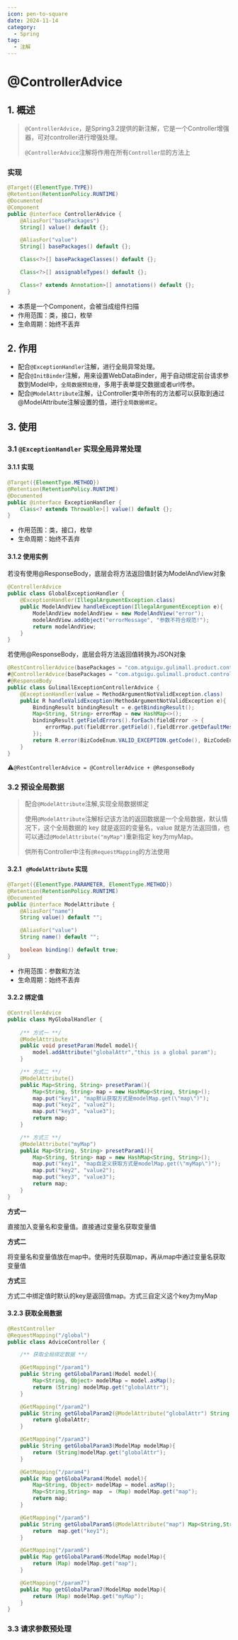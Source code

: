 ```yaml
---
icon: pen-to-square
date: 2024-11-14
category:
  - Spring
tag:
  - 注解
---
```

# @ControllerAdvice

## 1. 概述

> `@ControllerAdvice`，是Spring3.2提供的新注解，它是一个Controller增强器，可对controller进行增强处理。
>
> `@ControllerAdvice`注解将作用在所有`Controller层`的方法上
<!-- more -->
### 实现

```java
@Target({ElementType.TYPE})
@Retention(RetentionPolicy.RUNTIME)
@Documented
@Component
public @interface ControllerAdvice {
    @AliasFor("basePackages")
    String[] value() default {};

    @AliasFor("value")
    String[] basePackages() default {};

    Class<?>[] basePackageClasses() default {};

    Class<?>[] assignableTypes() default {};

    Class<? extends Annotation>[] annotations() default {};
}
```

- 本质是一个Component，会被当成组件扫描
- 作用范围：类，接口，枚举
- 生命周期：始终不丢弃

## 2. 作用

- 配合`@ExceptionHandler`注解，进行全局异常处理。
- 配合`@InitBinder`注解，用来设置WebDataBinder，用于自动绑定前台请求参数到Model中，`全局数据预处理`，多用于表单提交数据或者url传参。 
- 配合`@ModelAttribute`注解，让Controller类中所有的方法都可以获取到通过@ModelAttribute注解设置的值，进行`全局数据绑定`。

## 3. 使用

 ### 3.1 `@ExceptionHandler` 实现全局异常处理

#### 3.1.1 **实现**

```java
@Target({ElementType.METHOD})
@Retention(RetentionPolicy.RUNTIME)
@Documented
public @interface ExceptionHandler {
    Class<? extends Throwable>[] value() default {};
}
```

- 作用范围：类，接口，枚举
- 生命周期：始终不丢弃

#### 3.1.2 使用实例

若没有使用@ResponseBody，底层会将方法返回值封装为ModelAndView对象

```java
@ControllerAdvice
public class GlobalExceptionHandler {
    @ExceptionHandler(IllegalArgumentException.class)
    public ModelAndView handleException(IllegalArgumentException e){
        ModelAndView modelAndView = new ModelAndView("error");
        modelAndView.addObject("errorMessage", "参数不符合规范!");
        return modelAndView;
    }
}
```

若使用@ResponseBody，底层会将方法返回值转换为JSON对象

```java
@RestControllerAdvice(basePackages = "com.atguigu.gulimall.product.controller")
#@ControllerAdvice(basePackages = "com.atguigu.gulimall.product.controller")
#@ResponseBody
public class GulimallExceptionControllerAdvice {
    @ExceptionHandler(value = MethodArgumentNotValidException.class)
    public R handleValidException(MethodArgumentNotValidException e){
        BindingResult bindingResult = e.getBindingResult();
        Map<String, String> errorMap = new HashMap<>();
        bindingResult.getFieldErrors().forEach(fieldError -> {
            errorMap.put(fieldError.getField(),fieldError.getDefaultMessage());
        });
        return R.error(BizCodeEnum.VALID_EXCEPTION.getCode(), BizCodeEnum.VALID_EXCEPTION.getMsg()).put("data",errorMap);
    }
}
```

:warning:`@RestControllerAdvice = @ControllerAdvice + @ResponseBody`

### 3.2 预设全局数据

> 配合`@ModelAttribute`注解,实现全局数据绑定
>
> 使用` @ModelAttribute `注解标记该方法的返回数据是一个全局数据，默认情况下，这个全局数据的 key 就是返回的变量名，value 就是方法返回值，也可以通过`@ModelAttribute("myMap")`重新指定 key为myMap。
>
> 供所有Controller中注有`@RequestMapping`的方法使用

#### 3.2.1 ` @ModelAttribute` 实现

```java
@Target({ElementType.PARAMETER, ElementType.METHOD})
@Retention(RetentionPolicy.RUNTIME)
@Documented
public @interface ModelAttribute {
    @AliasFor("name")
    String value() default "";

    @AliasFor("value")
    String name() default "";

    boolean binding() default true;
}
```

- 作用范围：参数和方法
- 生命周期：始终不丢弃

#### 3.2.2 绑定值

```java
@ControllerAdvice
public class MyGlobalHandler {
    
    /** 方式一 **/
    @ModelAttribute
    public void presetParam(Model model){
        model.addAttribute("globalAttr","this is a global param");
    }

    /** 方式二 **/
    @ModelAttribute()
    public Map<String, String> presetParam(){
        Map<String, String> map = new HashMap<String, String>();
        map.put("key1", "map默认获取方式是modelMap.get(\"map\")");
        map.put("key2", "value2");
        map.put("key3", "value3");
        return map;
    }

    /** 方式三 **/
    @ModelAttribute("myMap")
    public Map<String, String> presetParam1(){
        Map<String, String> map = new HashMap<String, String>();
        map.put("key1", "map自定义获取方式是modelMap.get(\"myMap\")");
        map.put("key2", "value2");
        map.put("key3", "value3");
        return map;
    }
}
```

**方式一**

直接加入变量名和变量值。直接通过变量名获取变量值

**方式二**

将变量名和变量值放在map中。使用时先获取map，再从map中通过变量名获取变量值 

**方式三**

方式二中绑定值时默认的key是返回值map。方式三自定义这个key为myMap

#### 3.2.3 获取全局数据

```java
@RestController
@RequestMapping("/global")
public class AdviceController {

    /** 获取全局绑定数据 **/

    @GetMapping("/param1")
    public String getGlobalParam1(Model model){
        Map<String, Object> modelMap = model.asMap();
        return (String) modelMap.get("globalAttr");
    }

    @GetMapping("/param2")
    public String getGlobalParam2(@ModelAttribute("globalAttr") String globalAttr){
        return globalAttr;
    }

    @GetMapping("/param3")
    public String getGlobalParam3(ModelMap modelMap){
        return (String)modelMap.get("globalAttr");
    }

    @GetMapping("/param4")
    public Map getGlobalParam4(Model model){
        Map<String, Object> modelMap = model.asMap();
        Map<String,String> map  = (Map) modelMap.get("map");
        return map;
    }

    @GetMapping("/param5")
    public String getGlobalParam5(@ModelAttribute("map") Map<String,String> map){
        return  map.get("key1");
    }

    @GetMapping("/param6")
    public Map getGlobalParam6(ModelMap modelMap){
        return (Map) modelMap.get("map");
    }

    @GetMapping("/param7")
    public Map getGlobalParam7(ModelMap modelMap){
        return (Map) modelMap.get("myMap");
    }
}

```

### 3.3 请求参数预处理